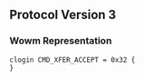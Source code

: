 ## Protocol Version 3

### Wowm Representation
```rust,ignore
clogin CMD_XFER_ACCEPT = 0x32 {
}

```
